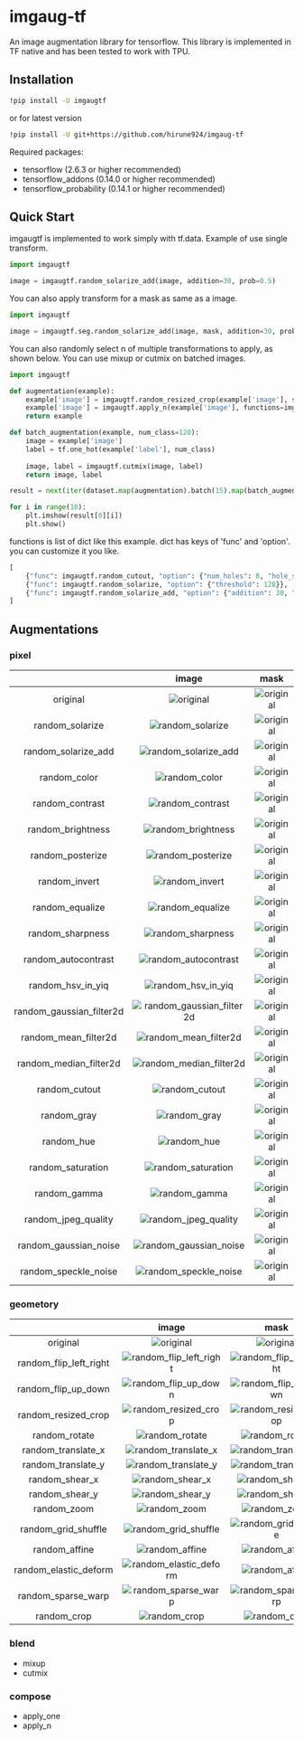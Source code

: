 # imgaug-tf

An image augmentation library for tensorflow. 
This library is implemented in TF native and has been tested to work with TPU.

## Installation

```bash
!pip install -U imgaugtf
```
or for latest version
```bash
!pip install -U git+https://github.com/hirune924/imgaug-tf
```
Required packages:
- tensorflow (2.6.3 or higher recommended)
- tensorflow_addons (0.14.0 or higher recommended)
- tensorflow_probability (0.14.1 or higher recommended)

## Quick Start
imgaugtf is implemented to work simply with tf.data.
Example of use single transform.
```python
import imgaugtf

image = imgaugtf.random_solarize_add(image, addition=30, prob=0.5)
```
You can also apply transform for a mask as same as a image.
```python
import imgaugtf

image = imgaugtf.seg.random_solarize_add(image, mask, addition=30, prob=0.5)
```
You can also randomly select n of multiple transformations to apply, as shown below. You can use mixup or cutmix on batched images.
```python
import imgaugtf

def augmentation(example):
    example['image'] = imgaugtf.random_resized_crop(example['image'], size=[256, 256], prob=1.0)
    example['image'] = imgaugtf.apply_n(example['image'], functions=imgaugtf.OPERATORS, num_ops=2, prob=1.0)
    return example

def batch_augmentation(example, num_class=120):
    image = example['image']
    label = tf.one_hot(example['label'], num_class)
    
    image, label = imgaugtf.cutmix(image, label)
    return image, label

result = next(iter(dataset.map(augmentation).batch(15).map(batch_augmentation)))

for i in range(10):
    plt.imshow(result[0][i])
    plt.show()
```
functions is list of dict like this example. dict has keys of 'func' and 'option'. you can customize it you like.
```python
[
    {"func": imgaugtf.random_cutout, "option": {"num_holes": 8, "hole_size": 20, "replace": 0}},
    {"func": imgaugtf.random_solarize, "option": {"threshold": 128}},
    {"func": imgaugtf.random_solarize_add, "option": {"addition": 30, "threshold": 128}},
]
```

## Augmentations
### pixel
|  | image | mask |
| :---: | :---: | :---: |
| original | ![original](./images/deer_org.png) | ![original](./images/deer_mask_org.png) |
| random_solarize | ![random_solarize](./images/random_solarize.png) | ![original](./images/deer_mask_org.png) |
| random_solarize_add | ![random_solarize_add](./images/random_solarize_add.png) | ![original](./images/deer_mask_org.png) |
| random_color |![random_color](./images/random_color.png) | ![original](./images/deer_mask_org.png) |
| random_contrast |![random_contrast](./images/random_contrast.png) | ![original](./images/deer_mask_org.png) |
| random_brightness | ![random_brightness](./images/random_brightness.png)| ![original](./images/deer_mask_org.png) |
| random_posterize |![random_posterize](./images/random_posterize.png) | ![original](./images/deer_mask_org.png) |
| random_invert |![random_invert](./images/random_invert.png) |![original](./images/deer_mask_org.png)  |
| random_equalize | ![random_equalize](./images/random_equalize.png) | ![original](./images/deer_mask_org.png) |
| random_sharpness |![random_sharpness](./images/random_sharpness.png) | ![original](./images/deer_mask_org.png) |
| random_autocontrast | ![random_autocontrast](./images/random_autocontrast.png) | ![original](./images/deer_mask_org.png) |
| random_hsv_in_yiq |![random_hsv_in_yiq](./images/random_hsv_in_yiq.png) | ![original](./images/deer_mask_org.png) |
| random_gaussian_filter2d |![random_gaussian_filter2d](./images/random_gaussian_filter2d.png) | ![original](./images/deer_mask_org.png) |
| random_mean_filter2d | ![random_mean_filter2d](./images/random_mean_filter2d.png)| ![original](./images/deer_mask_org.png) |
| random_median_filter2d |![random_median_filter2d](./images/random_median_filter2d.png) | ![original](./images/deer_mask_org.png) |
| random_cutout | ![random_cutout](./images/random_cutout.png) | ![original](./images/deer_mask_org.png) |
| random_gray | ![random_gray](./images/random_gray.png) | ![original](./images/deer_mask_org.png) |
| random_hue | ![random_hue](./images/random_hue.png) | ![original](./images/deer_mask_org.png) |
| random_saturation | ![random_saturation](./images/random_saturation.png) | ![original](./images/deer_mask_org.png) |
| random_gamma | ![random_gamma](./images/random_gamma.png) | ![original](./images/deer_mask_org.png) |
| random_jpeg_quality | ![random_jpeg_quality](./images/random_jpeg_quality.png) | ![original](./images/deer_mask_org.png) |
| random_gaussian_noise | ![random_gaussian_noise](./images/random_gaussian_noise.png) | ![original](./images/deer_mask_org.png) |
| random_speckle_noise | ![random_speckle_noise](./images/random_speckle_noise.png) | ![original](./images/deer_mask_org.png) |



### geometory
|  | image | mask |
| :---: | :---: | :---: |
| original | ![original](./images/deer_org.png) | ![original](./images/deer_mask_org.png) |
| random_flip_left_right | ![random_flip_left_right](./images/random_flip_left_right.png) | ![random_flip_left_right](./images/random_flip_left_right_mask.png) |
| random_flip_up_down | ![random_flip_up_down](./images/random_flip_up_down.png) | ![random_flip_up_down](./images/random_flip_up_down_mask.png) |
| random_resized_crop | ![random_resized_crop](./images/random_resized_crop.png) | ![random_resized_crop](./images/random_resized_crop_mask.png) |
| random_rotate | ![random_rotate](./images/random_rotate.png) | ![random_rotate](./images/random_rotate_mask.png) |
| random_translate_x | ![random_translate_x](./images/random_translate_x.png) | ![random_translate_x](./images/random_translate_x_mask.png) |
| random_translate_y | ![random_translate_y](./images/random_translate_y.png) | ![random_translate_y](./images/random_translate_y_mask.png) |
| random_shear_x | ![random_shear_x](./images/random_shear_x.png) | ![random_shear_x](./images/random_shear_x_mask.png) |
| random_shear_y | ![random_shear_y](./images/random_shear_y.png) | ![random_shear_y](./images/random_shear_y_mask.png) |
| random_zoom | ![random_zoom](./images/random_zoom.png) | ![random_zoom](./images/random_zoom_mask.png) |
| random_grid_shuffle | ![random_grid_shuffle](./images/random_grid_shuffle.png) | ![random_grid_shuffle](./images/random_grid_shuffle_mask.png) |
| random_affine | ![random_affine](./images/random_affine.png) | ![random_affine](./images/random_affine_mask.png) |
| random_elastic_deform | ![random_elastic_deform](./images/random_elastic_deform.png) | ![random_affine](./images/random_elastic_deform_mask.png) |
| random_sparse_warp | ![random_sparse_warp](./images/random_sparse_warp.png) | ![random_sparse_warp](./images/random_sparse_warp_mask.png) |
| random_crop | ![random_crop](./images/random_crop.png) | ![random_crop](./images/random_crop_mask.png) |

### blend
* mixup
* cutmix

### compose
* apply_one
* apply_n

